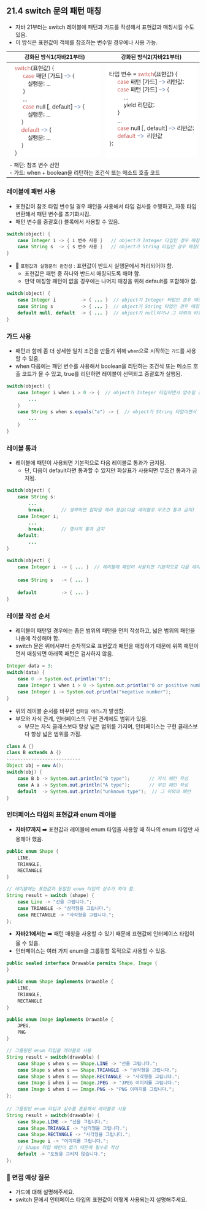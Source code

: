 ## 21.4 switch 문의 패턴 매칭
- 자바 21부터는 switch 레이블에 패턴과 가드를 작성해서 표현값과 매칭시킬 수도 있음.
- 이 방식은 표현값이 객체를 참조하는 변수일 경우에나 사용 가능.

<table>
  <thead>
    <tr>
      <th>강화된 방식1(자바21부터)</th>
      <th>강화된 방식2(자바21부터)</th>
    </tr>
  </thead>
  <tbody>
    <tr>
      <td><img src="img/4.png"></td>
      <td><img src="img/5.png"></td>
    </tr>
    <tr>
      <td colspan="2">- 패턴: 참조 변수 선언<br>- 가드: when + boolean을 리턴하는 조건식 또는 메소드 호출 코드</td>
    </tr>
  </tbody>
</table>

### 레이블에 패턴 사용
- 표현값이 참조 타입 변수일 경우 패턴을 사용해서 타입 검사를 수행하고, 자동 타입 변환해서 패턴 변수를 초기화시킴.
- 패턴 변수를 중괄호{} 블록에서 사용할 수 있음.
```java
switch(object) {
    case Integer i -> { i 변수 사용 }   // object가 Integer 타입인 경우 매칭(자동 타입 변환)
    case String s  -> { s 변수 사용 }   // object가 String 타입인 경우 매칭(자동 타입 변환)
}
```
- 💠 `표현값과 실행문의 완전성` : 표현값이 반드시 실행문에서 처리되어야 함.
  - 표현값은 패턴 중 하나와 반드시 매칭되도록 해야 함.
  - 만약 매칭할 패턴이 없을 경우에는 나머지 매칭을 위해 default를 포함해야 함. 
```java
switch(object) {
    case Integer i         -> { ... }  // object가 Integer 타입인 경우 매칭(자동 타입 변환)
    case String s          -> { ... }  // object가 String 타입인 경우 매칭(자동 타입 변환)
    default null, default  -> { ... }  // object가 null이거나 그 이외의 타입일 경우 매칭
}
```

### 가드 사용
- 패턴과 함께 좀 더 상세한 일치 조건을 만들기 위해 `when`으로 시작하는 `가드`를 사용할 수 있음.
- when 다음에는 패턴 변수를 사용해서 boolean을 리턴하는 조건식 또는 메소드 호출 코드가 올 수 있고,
true를 리턴하면 레이블이 선택되고 중괄호가 실행됨.
```java
switch(object) {
    case Integer i when i > 0 -> {  // object가 Integer 타입이면서 양수일 경우 선택
        ...
    }
    case String s when s.equals("a") -> {  // object가 String 타입이면서 "a"일 경우 선택
        ...
    }
}
```

### 레이블 통과
- 레이블에 패턴이 사용되면 기본적으로 다음 레이블로 통과가 금지됨.
    - 단, 다음이 default라면 통과할 수 있지만 화살표가 사용되면 무조건 통과가 금지됨.
```java
switch(object) {
    case String s:
        ...
        break;      // 생략하면 컴파일 에러 생김(다음 레이블로 무조건 통과 금지)
    case Integer i;
        ...
        break;      // 명시적 통과 금지
    default:
        ...
}
```
```java
switch(object) {
    case Integer i  -> { ... }  // 레이블에 패턴이 사용되면 기본적으로 다음 레이블로 통과 금지.
        
    case String s   -> { ... }
        
    default         -> { ... }
}
```

### 레이블 작성 순서
- 레이블이 패턴일 경우에는 좁은 범위의 패턴을 먼저 작성하고, 넓은 범위의 패턴을 나중에 작성해야 함.
- switch 문은 위에서부터 순차적으로 표현값과 패턴을 매칭하기 때문에 위쪽 패턴이 먼저 매칭되면 아래쪽 패턴은 검사하지 않음.
```java
Integer data = 3;
switch(data) {
    case 0 -> System.out.println("0");
    case Integer i when i > 0 -> System.out.println("0 or positive number");
    case Integer i -> System.out.println("negative number");
}
```
- 위의 레이블 순서를 바꾸면 `컴파일 에러⚠️`가 발생함.
- 부모와 자식 관계, 인터페이스의 구현 관계에도 범위가 있음.
  - 부모는 자식 클래스보다 항상 넓은 범위를 가지며, 인터페이스는 구현 클래스보다 항상 넓은 범위를 가짐.
```java
class A {}
class B extends A {}
---------------------------
Object obj = new A();
switch(obj) {
    case B b -> System.out.println("B type");       // 자식 패턴 작성
    case A a -> System.out.println("A type");       // 부모 패턴 작성
    default  -> System.out.println("unknown type");  // 그 이외의 패턴
}
```

### 인터페이스 타입의 표현값과 enum 레이블
- **자바17까지** ➡️ 표현값과 레이블에 enum 타입을 사용할 때 하나의 enum 타입만 사용해야 했음.
```java
public enum Shape {
    LINE,
    TRIANGLE,
    RECTANGLE
}
```
```java
// 레이블에는 표현값과 동일한 enum 타입의 상수가 와야 함.
String result = switch (shape) {
    case Line -> "선을 그립니다.";
    case TRIANGLE -> "삼각형을 그립니다.";
    case RECTANGLE -> "사각형을 그립니다.";
};
```
- **자바21에서는** ➡️ 패턴 매칭을 사용할 수 있기 때문에 표현값에 인터페이스 타입이 올 수 있음.
- 인터페이스는 여러 가지 enum을 그룹핑할 목적으로 사용할 수 있음.
```java
public sealed interface Drawable permits Shape, Image {
}
```
```java
public enum Shape implements Drawable {
    LINE,
    TRIANGLE,
    RECTANGLE
}
```
```java
public enum Image implements Drawable {
    JPEG,
    PNG
}
```
```java
// 그룹핑된 enum 타입을 레이블로 사용
String result = switch(drawable) {
    case Shape s when s == Shape.LINE -> "선을 그립니다.";
    case Shape s when s == Shape.TRIANGLE -> "삼각형을 그립니다.";
    case Shape s when s == Shape.RECTANGLE -> "사각형을 그립니다.";
    case Image i when i == Image.JPEG -> "JPEG 이미지를 그립니다.";
    case Image i when i == Image.PNG -> "PNG 이미지를 그립니다.";
};

// 그룹핑된 enum 타입과 상수를 혼용해서 레이블로 사용
String result = switch(drawable) {
    case Shape.LINE -> "선을 그립니다.";
    case Shape.TRIANGLE -> "삼각형을 그립니다.";
    case Shape.RECTANGLE -> "사각형을 그립니다.";
    case Image i -> "이미지를 그립니다.";
    // Shape 타입 패턴이 없기 때문에 필수로 작성
    default -> "도형을 그리지 않습니다.";
};
```

### 🙋 면접 예상 질문
- 가드에 대해 설명해주세요.
- switch 문에서 인터페이스 타입의 표현값이 어떻게 사용되는지 설명해주세요.